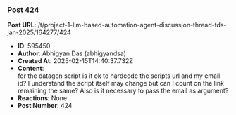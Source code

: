 ### Post 424
**Post URL**: /t/project-1-llm-based-automation-agent-discussion-thread-tds-jan-2025/164277/424
- **ID**: 595450
- **Author**: Abhigyan Das (abhigyandsa)
- **Created At**: 2025-02-15T14:40:37.732Z
- **Content**:  
  for the datagen script is it ok to hardcode the scripts url and my email id? I understand the script itself may change but can I count on the link remaining the same? Also is it necessary to pass the email as argument?
- **Reactions**: None
- **Post Number**: 424

